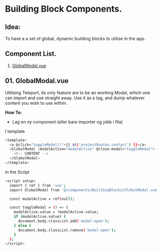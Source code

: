 # Building Block Components.

## Idea:

To have a a set of global, dynamic building blocks to utilise in the app.

## Component List.

1. [GlobalModal.vue](https://github.com/Prios-Software-Websites/vue-3-template/tree/main/src/components/BuildingBlocks#01-globalmodalvue)

## 01. GlobalModal.vue

Utilising Teleport, its only feature are to be an working Modal, which one can import and use straight away.
Use it as a tag, and dump whatever content you wish to use within.

**How To:**

- Lag en ny component (eller bare importer og jobb i fila)

I template

```sh
<template>
  <a @click="toggleModal()">{{ $t('projectRoutes.contact') }}</a>
  <GlobalModal :modalActive="modalActive" @close-modal="toggleModal">
    <!-- CONTENT -->
  </GlobalModal>
</template>
```

In the Script

```sh
<script setup>
  import { ref } from 'vue';
  import GlobalModal from '@/components/BuildingBlocks/GlobalModal.vue';

  const modalActive = ref(null);

  const toggleModal = () => {
    modalActive.value = !modalActive.value;
    if (modalActive.value) {
      document.body.classList.add('modal-open');
    } else {
      document.body.classList.remove('modal-open');
    }
  };
</script>
```
